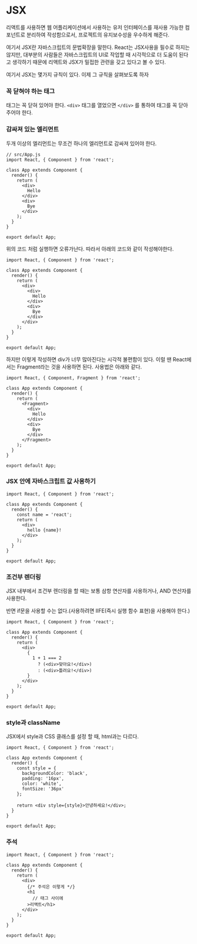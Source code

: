 # JSX

리액트를 사용하면 웹 어플리케이션에서 사용하는 유저 인터페이스를 재사용 가능한 컴포넌트로 분리하여 작성함으로서, 프로젝트의 유지보수성을 우수하게 해준다.

여기서 JSX란 자바스크립트의 문법확장을 말한다.  React는 JSX사용을 필수로 하지는 않지만, 대부분의 사람들은 자바스크립트의 UI로 작업할 때 시각적으로 더 도움이 된다고 생각하기 때문에 리액트와 JSX가 밀접한 관련을 갖고 있다고 볼 수 있다.

여기서 JSX는 몇가지 규칙이 있다. 이제 그 규칙을 살펴보도록 하자

### 꼭 닫혀야 하는 태그

태그는 꼭 닫혀 있어야 한다. `<div>` 태그를  열었으면 `</div>` 를 통하여 태그를 꼭 닫아주어야 한다.

### 감싸져 있는 엘리먼트

두개 이상의 엘리먼트는 무조건 하나의 엘리먼트로 감싸져 있어야 한다.

```react
// src/App.js
import React, { Component } from 'react';

class App extends Component {
  render() {
    return (
      <div>
        Hello
      </div>
      <div>
        Bye
      </div>
    );
  }
}

export default App;
```

위의 코드 처럼 실행하면 오류가난다. 따라서 아래의 코드와 같이 작성해야한다.

```react
import React, { Component } from 'react';

class App extends Component {
  render() {
    return (
      <div>
        <div>
          Hello
        </div>
        <div>
          Bye
        </div>
      </div>
    );
  }
}

export default App;
```

하지만 이렇게 작성하면 div가 너무 많아진다는 시각적 불편함이 있다. 이럴 땐 React에서는 Fragment라는 것을 사용하면 된다. 사용법은 아래와 같다.

```react
import React, { Component, Fragment } from 'react';

class App extends Component {
  render() {
    return (
      <Fragment>
        <div>
          Hello
        </div>
        <div>
          Bye
        </div>
      </Fragment>
    );
  }
}

export default App;
```

### JSX 안에 자바스크립트 값 사용하기

```react
import React, { Component } from 'react';

class App extends Component {
  render() {
    const name = 'react';
    return (
      <div>
        hello {name}!
      </div>
    );
  }
}

export default App;
```

### 조건부 렌더링

JSX 내부에서 조건부 렌더링을 할 때는 보통 삼항 연산자를 사용하거나, AND 연산자를 사용한다.

반면 if문을 사용할 수는 없다.(사용하려면 IIFE(즉시 실행 함수 표현)을 사용해야 한다.)

```react
import React, { Component } from 'react';

class App extends Component {
  render() {
    return (
      <div>
        {
          1 + 1 === 2 
            ? (<div>맞아요!</div>)
            : (<div>틀려요!</div>)
        }
      </div>
    );
  }
}

export default App;
```

### style과 className

JSX에서 style과 CSS 클래스를 설정 할 때, html과는 다르다.

```react
import React, { Component } from 'react';

class App extends Component {
  render() {
    const style = {
      backgroundColor: 'black',
      padding: '16px',
      color: 'white',
      fontSize: '36px'
    };

    return <div style={style}>안녕하세요!</div>;
  }
}

export default App;
```

### 주석

```react
import React, { Component } from 'react';

class App extends Component {
  render() {
    return (
      <div>
        {/* 주석은 이렇게 */}
        <h1
          // 태그 사이에
        >리액트</h1>
      </div>
    );
  }
}

export default App;
```

